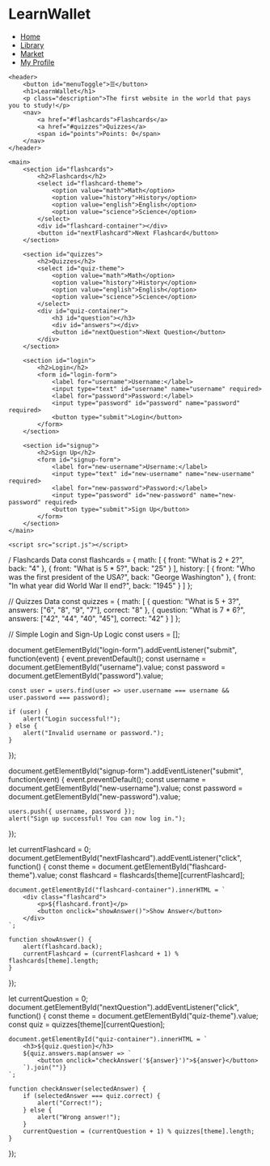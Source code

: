 # LearnWallet
<!DOCTYPE html>
<html lang="en">
<head>
    <meta charset="UTF-8">
    <meta name="viewport" content="width=device-width, initial-scale=1.0">
    <link rel="stylesheet" href="styles.css">
    <title>LearnWallet</title>
</head>
<body>
    <div id="sidebar" class="sidebar">
        <nav>
            <ul>
                <li><a href="#home">Home</a></li>
                <li><a href="#library">Library</a></li>
                <li><a href="#market">Market</a></li>
                <li><a href="#profile">My Profile</a></li>
            </ul>
        </nav>
    </div>
    
    <header>
        <button id="menuToggle">☰</button>
        <h1>LearnWallet</h1>
        <p class="description">The first website in the world that pays you to study!</p>
        <nav>
            <a href="#flashcards">Flashcards</a>
            <a href="#quizzes">Quizzes</a>
            <span id="points">Points: 0</span>
        </nav>
    </header>
    
    <main>
        <section id="flashcards">
            <h2>Flashcards</h2>
            <select id="flashcard-theme">
                <option value="math">Math</option>
                <option value="history">History</option>
                <option value="english">English</option>
                <option value="science">Science</option>
            </select>
            <div id="flashcard-container"></div>
            <button id="nextFlashcard">Next Flashcard</button>
        </section>
        
        <section id="quizzes">
            <h2>Quizzes</h2>
            <select id="quiz-theme">
                <option value="math">Math</option>
                <option value="history">History</option>
                <option value="english">English</option>
                <option value="science">Science</option>
            </select>
            <div id="quiz-container">
                <h3 id="question"></h3>
                <div id="answers"></div>
                <button id="nextQuestion">Next Question</button>
            </div>
        </section>
        
        <section id="login">
            <h2>Login</h2>
            <form id="login-form">
                <label for="username">Username:</label>
                <input type="text" id="username" name="username" required>
                <label for="password">Password:</label>
                <input type="password" id="password" name="password" required>
                <button type="submit">Login</button>
            </form>
        </section>
        
        <section id="signup">
            <h2>Sign Up</h2>
            <form id="signup-form">
                <label for="new-username">Username:</label>
                <input type="text" id="new-username" name="new-username" required>
                <label for="new-password">Password:</label>
                <input type="password" id="new-password" name="new-password" required>
                <button type="submit">Sign Up</button>
            </form>
        </section>
    </main>
    
    <script src="script.js"></script>
</body>
</html>
/ Flashcards Data
const flashcards = {
    math: [
        { front: "What is 2 + 2?", back: "4" },
        { front: "What is 5 * 5?", back: "25" }
    ],
    history: [
        { front: "Who was the first president of the USA?", back: "George Washington" },
        { front: "In what year did World War II end?", back: "1945" }
    ]
};

// Quizzes Data
const quizzes = {
    math: [
        {
            question: "What is 5 + 3?",
            answers: ["6", "8", "9", "7"],
            correct: "8"
        },
        {
            question: "What is 7 * 6?",
            answers: ["42", "44", "40", "45"],
            correct: "42"
        }
    ]
};

// Simple Login and Sign-Up Logic
const users = [];

document.getElementById("login-form").addEventListener("submit", function(event) {
    event.preventDefault();
    const username = document.getElementById("username").value;
    const password = document.getElementById("password").value;
    
    const user = users.find(user => user.username === username && user.password === password);
    
    if (user) {
        alert("Login successful!");
    } else {
        alert("Invalid username or password.");
    }
});

document.getElementById("signup-form").addEventListener("submit", function(event) {
    event.preventDefault();
    const username = document.getElementById("new-username").value;
    const password = document.getElementById("new-password").value;
    
    users.push({ username, password });
    alert("Sign up successful! You can now log in.");
});

let currentFlashcard = 0;
document.getElementById("nextFlashcard").addEventListener("click", function() {
    const theme = document.getElementById("flashcard-theme").value;
    const flashcard = flashcards[theme][currentFlashcard];
    
    document.getElementById("flashcard-container").innerHTML = `
        <div class="flashcard">
            <p>${flashcard.front}</p>
            <button onclick="showAnswer()">Show Answer</button>
        </div>
    `;
    
    function showAnswer() {
        alert(flashcard.back);
        currentFlashcard = (currentFlashcard + 1) % flashcards[theme].length;
    }
});

let currentQuestion = 0;
document.getElementById("nextQuestion").addEventListener("click", function() {
    const theme = document.getElementById("quiz-theme").value;
    const quiz = quizzes[theme][currentQuestion];
    
    document.getElementById("quiz-container").innerHTML = `
        <h3>${quiz.question}</h3>
        ${quiz.answers.map(answer => `
            <button onclick="checkAnswer('${answer}')">${answer}</button>
        `).join("")}
    `;
    
    function checkAnswer(selectedAnswer) {
        if (selectedAnswer === quiz.correct) {
            alert("Correct!");
        } else {
            alert("Wrong answer!");
        }
        currentQuestion = (currentQuestion + 1) % quizzes[theme].length;
    }
});
